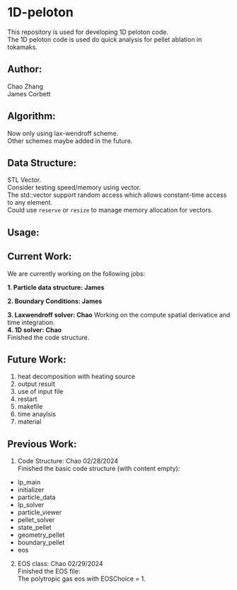 # 1D-peloton

This repository is used for developing 1D peloton code.  
The 1D peloton code is used do quick analysis for pellet ablation in tokamaks.

## Author:

Chao Zhang   
James Corbett

## Algorithm:
Now only using lax-wendroff scheme.  
Other schemes maybe added in the future.

## Data Structure: 
STL Vector.  
Consider testing speed/memory using vector.  
The std::vector support random access which allows constant-time access to any element.  
Could use `reserve` or `resize` to manage memory allocation for vectors.

## Usage:

## Current Work:
We are currently working on the following jobs:  

**1. Particle data structure: James**

**2. Boundary Conditions: James**

**3. Laxwendroff solver: Chao**
Working on the compute spatial derivatice and time integration.  
**4. 1D solver: Chao**  
Finished the code structure.  

## Future Work:
1. heat decomposition with heating source  
2. output result
3. use of input file
4. restart
5. makefile
6. time anaylsis
7. material 

## Previous Work:
1. Code Structure: Chao  02/28/2024  
Finished the basic code structure (with content empty):
- lp_main
- initializer  
- particle_data   
- lp_solver   
- particle_viewer  
- pellet_solver  
- state_pellet  
- geometry_pellet  
- boundary_pellet
- eos  

2. EOS class: Chao 02/29/2024  
Finished the EOS file:  
The polytropic gas eos with EOSChoice = 1.

